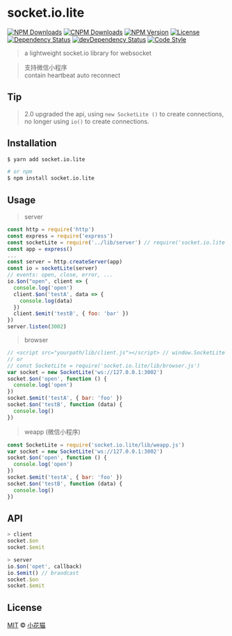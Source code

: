 # socket.io.lite
<!-- [![Build Status][travis-image]][travis-url] -->
[![NPM Downloads][downloads-image]][downloads-url]
[![CNPM Downloads][downloads-image-cnpm]][downloads-url-c]
[![NPM Version][version-image]][version-url]
[![License][license-image]][license-url]
[![Dependency Status][dependency-image]][dependency-url]
[![devDependency Status][devdependency-image]][devdependency-url]
[![Code Style][style-image]][style-url]


> a lightweight socket.io library for websocket

> 支持微信小程序  
> contain heartbeat
> auto reconnect

## Tip
> 2.0 upgraded the api, using `new SocketLite ()` to create connections, no longer using `io()` to create connections.

## Installation

```bash
$ yarn add socket.io.lite

# or npm
$ npm install socket.io.lite
```

## Usage

> server

```js
const http = require('http')
const express = require('express')
const socketLite = require('../lib/server') // require('socket.io.lite')
const app = express()
...
const server = http.createServer(app)
const io = socketLite(server)
// events: open, close, error, ...
io.$on("open", client => {
  console.log('open')
  client.$on('testA', data => {
    console.log(data)
  })
  client.$emit('testB', { foo: 'bar' })
})
server.listen(3002)
```

> browser

```js
// <script src="yourpath/lib/client.js"></script> // window.SocketLite
// or
// const SocketLite = require('socket.io.lite/lib/browser.js')
var socket = new SocketLite('ws://127.0.0.1:3002')
socket.$on('open', function () {
  console.log('open')
})
socket.$emit('testA', { bar: 'foo' })
socket.$on('testB', function (data) {
  console.log()
})
```

> weapp (微信小程序)

```js
const SocketLite = require('socket.io.lite/lib/weapp.js')
var socket = new SocketLite('ws://127.0.0.1:3002')
socket.$on('open', function () {
  console.log('open')
})
socket.$emit('testA', { bar: 'foo' })
socket.$on('testB', function (data) {
  console.log()
})
```

## API

```js
> client
socket.$on
socket.$emit

> server
io.$on('opet', callback)
io.$emit() // braodcast
socket.$on
socket.$emit
```

## License

[MIT](LICENSE) &copy; [小花猫](https://xiaohuamiao.cn)

[downloads-image]: https://img.shields.io/npm/dm/socket.io.lite.svg
[downloads-image-cnpm]: https://xiaohuamiao.huamao110.now.sh/badge/d/socket.io.lite.svg
[downloads-url]: https://npmjs.org/package/socket.io.lite
[downloads-url-c]: https://npm.taobao.org/package/socket.io.lite
[version-image]: https://img.shields.io/npm/v/socket.io.lite.svg
[version-url]: https://npmjs.org/package/socket.io.lite
[license-image]: https://img.shields.io/github/license/xiaohuamiao/socket.io.lite.svg
[license-url]: https://github.com/xiaohuamiao/socket.io.lite/blob/master/LICENSE
[dependency-image]: https://img.shields.io/david/xiaohuamiao/socket.io.lite.svg
[dependency-url]: https://david-dm.org/xiaohuamiao/socket.io.lite
[devdependency-image]: https://img.shields.io/david/dev/xiaohuamiao/socket.io.lite.svg
[devdependency-url]: https://david-dm.org/xiaohuamiao/socket.io.lite?type=dev
[style-image]: https://img.shields.io/badge/code_style-standard-brightgreen.svg
[style-url]: http://standardjs.com
